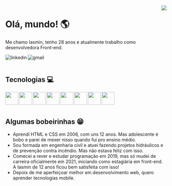 <img align="right" src="https://cdn.discordapp.com/attachments/1003853007319990425/1003865935142203413/imagem.png" />

<h1>Olá, mundo! 🌎</h1>
<p>Me chamo Iasmin, tenho 28 anos e atualmente trabalho como desenvolvedora Front-end.</p>
<div display="inline-block" align="left">
<a href="https://www.linkedin.com/in/iasminln/" target="_blank">
<img align="left" src="https://img.shields.io/badge/LinkedIn-0077B5?style=for-the-badge&logo=linkedin&logoColor=white" alt="linkedin" />
</a>
<a href="mailto:iasmin.ln94@gmail.com">
<img align="left" src="https://img.shields.io/badge/Gmail-D14836?style=for-the-badge&logo=gmail&logoColor=white" alt="gmail" />
</a>
</br>
</br>
<h2>Tecnologias 💻</h2>
<img align="left" src="https://cdn.jsdelivr.net/gh/devicons/devicon/icons/html5/html5-original.svg" width="40px" />
<img align="left" src="https://cdn.jsdelivr.net/gh/devicons/devicon/icons/css3/css3-original.svg" width="40px" />
<img align="left" src="https://cdn.jsdelivr.net/gh/devicons/devicon/icons/sass/sass-original.svg" width="40px" />
<img align="left" src="https://cdn.jsdelivr.net/gh/devicons/devicon/icons/javascript/javascript-original.svg" width="40px" />
<img align="left" src="https://cdn.jsdelivr.net/gh/devicons/devicon/icons/typescript/typescript-original.svg" width="40px" />
<img align="left" src="https://cdn.jsdelivr.net/gh/devicons/devicon/icons/react/react-original.svg" width="40px" />
<img align="left" src="https://cdn.jsdelivr.net/gh/devicons/devicon/icons/git/git-original.svg" width="40px" />
<img align="left" src="https://cdn.discordapp.com/attachments/1003853007319990425/1004026079192809543/logo-vtex.png" width="40px" />
</br>
</br>
</br>

<h2 align="left">Algumas bobeirinhas 😁 </h2>
<ul>
<li>Aprendi HTML e CSS em 2006, com uns 12 anos. Mas adolescente é bobo e parei de mexer nisso quando fui pro ensino médio.</li>
<li>Sou formada em engenharia civil e atuei fazendo projetos hidráulicos e de prevenção contra incêndio. Mas não estava feliz com isso.</li>
<li>Comecei a rever e estudar programação em 2019, mas só mudei de carreira oficialmente em 2021, iniciando como estagiária em front-end. A Iasmin de 12 anos ficou bem satisfeita com isso!</li>
<li>Depois de me aperfeiçoar melhor em desenvolvimento web, quero aprender tecnologias mobile.</li>
</ul>


<!----
<div>
<a href="https://github.com/iasminln">
<img height="180em" src="https://github-readme-stats.vercel.app/api/top-langs/?username=iasminln&layout=compact&langs_count=7&theme=dracula"/>
<img height="180em" src="https://github-readme-stats.vercel.app/api?username=iasminln&show_icons=true&theme=dracula&include_all_commits=true&count_private=true"/>
</div>
---->
